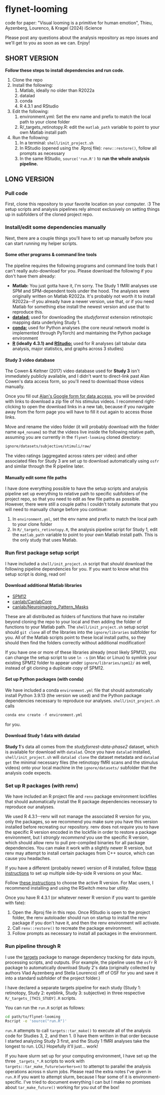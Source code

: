 # flynet-looming
code for paper: "Visual looming is a primitive for human emotion", Thieu, Ayzenberg, Lourenco, & Kragel (2024) iScience

Please post any questions about the analysis repository as repo issues and we'll get to you as soon as we can. Enjoy!

## SHORT VERSION

**Follow these steps to install dependencies and run code.**

1. Clone the repo
1. Install the following:
    1. Matlab, ideally no older than R2022a
    1. datalad
    1. conda
    1. R 4.3.1 and RStudio
1. Edit the following:
    1. environment.yml: Set the env name and prefix to match the local path to your clone folder
    1. R/_targets_retinotopy.R: edit the `matlab_path` variable to point to your own Matlab install path
1. Run the following:
    1. In a terminal: `shell/init_project.sh`
    1. In RStudio (opened using the .Rproj file): `renv::restore()`, follow all prompts as necessary
    1. In the same RStudio, `source('run.R')` to **run the whole analysis pipeline.**

## LONG VERSION

### Pull code

First, clone this repository to your favorite location on your computer. :3 The setup scripts and analysis pipelines rely almost exclusively on setting things up in subfolders of the cloned project repo.

### Install/edit some dependencies manually

Next, there are a couple things you'll have to set up manually before you can start running my helper scripts.

#### Some other programs & command line tools

The pipeline requires the following programs and command line tools that I can't really auto-download for you. Please download the following if you don't have them already:

- **Matlab:** You just gotta have it, I'm sorry. The Study 1 fMRI analyses use SPM and SPM-dependent tools under the hood. The analyses were originally written on Matlab R2022a. It's probably not worth it to install R2022a--if you already have a newer version, use that, or if you need Matlab for something else install the newest version and use that to reproduce this.
- [**datalad:**](https://handbook.datalad.org/en/latest/intro/installation.html#) used for downloading the _studyforrest_ extension retinotopic mapping data underlying Study 1.
- [**conda:**](https://docs.conda.io/projects/conda/en/stable/user-guide/install/index.html) used for Python analyses (the core neural network model is implemented through PyTorch) and maintaining the Python package environment
- **[R](https://cran.r-project.org) (ideally 4.3.1) and [RStudio:](https://posit.co/download/rstudio-desktop/)** used for R analyses (all tabular data analysis, major statistics, and graphs across 3 studies)

#### Study 3 video database

The Cowen & Keltner (2017) video database used for **Study 3** isn't immediately publicly available, and I didn't want to direct-link past Alan Cowen's data access form, so you'll need to download those videos manually.

Once you fill out [Alan's Google form for data access](https://docs.google.com/forms/d/e/1FAIpQLScf9XVemSUWz6kUWySUdaQ5pxwqs8mugngrkBoLmX-3DMX1KA/viewform), you will be provided with links to download a zip file of his stimulus videos. I recommend right-clicking to open the download links in a new tab, because if you navigate away from the form page you will have to fill it out again to access those links.

Move and rename the video folder (it will probably download with the folder name `mp4_noname`) so that the videos live inside the following relative path, assuming you are currently in the `flynet-looming` cloned directory:

```bash
ignore/datasets/subjective/stimuli/raw/
```

The video ratings (aggregated across raters per video) and other associated files for Study 3 are set up to download automatically using `osfr` and similar through the R pipeline later.

#### Manually edit some file paths

I have done everything possible to have the setup scripts and analysis pipeline set up everything to relative path to specific subfolders of the project repo, so that you need to edit as few file paths as possible. However, there were still a couple paths I couldn't totally automate that you will need to manually change before you continue:

1. In `environment.yml`, set the env name and prefix to match the local path to your clone folder
1. In `R/_targets_retinotopy.R`, the analysis pipeline script for Study 1, edit the `matlab_path` variable to point to your own Matlab install path. This is the only study that uses Matlab.

### Run first package setup script

I have included a `shell/init_project.sh` script that _should_ download the following pipeline dependencies for you. If you want to know what this setup script is doing, read on!

#### Download additional Matlab libraries

- [SPM12](https://github.com/spm/spm12)
- [canlab/CanlabCore](https://github.com/canlab/CanlabCore)
- [canlab/Neuroimaging_Pattern_Masks](https://github.com/canlab/Neuroimaging_Pattern_Masks)

These are all distributed as folders of functions that have no installer beyond cloning the repo to your local and then adding the folder of functions to your Matlab path. The `shell/init_project.sh` setup script should `git clone` all of the libraries into the `ignore/libraries` subfolder for you. All of the Matlab scripts point to these local install paths, so they should then find the folders correctly without additional modification!

If you have one or more of these libraries already (most likely SPM12), you can change the setup script to use `ln -s` (on Mac or Linux) to symlink your existing SPM12 folder to appear under `ignore/libraries/spm12/` as well, instead of git cloning a duplicate copy of SPM12.

#### Set up Python packages (with conda)

We have included a conda `environment.yml` file that should automatically install Python 3.9.13 (the version we used) and the Python package dependencies necessary to reproduce our analyses. `shell/init_project.sh` calls 

```python
conda env create -f environment.yml
```

for you.

#### Download Study 1 data with datalad

**Study 1**'s data all comes from the _studyforrest-data-phase2_ dataset, which is available for download with `datalad`. Once you have `datalad` installed, `shell/init_project.sh` will `datalad clone` the dataset metadata and `datalad get` the minimal necessary files (the retinotopy fMRI scans and the stimulus videos) onto your local machine in the `ignore/datasets/` subfolder that the analysis code expects.

### Set up R packages (with renv)

We have included an R project file and `renv` package environment lockfiles that should automatically install the R package dependencies necessary to reproduce our analyses.

We used R 4.3.1--renv will not manage the associated R version for you, only the packages, so we recommend you make sure you have this version installed before recreating our repository. renv does not _require_ you to have the specific R version encoded in the lockfile in order to restore a package environment, but I _strongly recommend_ you use the specific R version, which should allow renv to pull pre-compiled binaries for all package dependencies. You can make it work with a slightly newer R version, but renv may attempt to install certain packages from C++ source, which can cause you headaches.

If you have a different (probably newer) version of R installed, follow [these instructions](https://jacobrprice.github.io/2019/09/19/Installing-multiple-parallel-R-versions.html) to set up multiple side-by-side R versions on your Mac.

Follow [these instructions](https://support.posit.co/hc/en-us/articles/200486138-Changing-R-versions-for-the-RStudio-Desktop-IDE) to choose the active R version. For Mac users, I recommend installing and using the RSwitch menu bar utility.

Once you have R 4.3.1 (or whatever newer R version if you want to gamble with fate):

1. Open the .Rproj file in this repo. Once RStudio is open to the project folder, the renv autoloader should run on startup to install the renv package if you don't have it, and then the renv environment will activate.
1. Call `renv::restore()` to recreate the package environment.
1. Follow prompts as necessary to install all packages in the environment.



### Run pipeline through R

I use the [targets](https://books.ropensci.org/targets/) package to manage dependency tracking for data inputs, processing scripts, and outputs. (For example, the pipeline uses the `osfr` R package to automatically download Study 2's data (originally collected by authors Vlad Ayzenberg and Stella Lourenco) off of OSF for you and save it into a standard subfolder of the project folder.)

I have declared a separate targets pipeline for each study (Study 1: retinotopy, Study 2: eyeblink, Study 3: subjective) in three respective `R/_targets_[THIS_STUDY].R` scripts.

You can run the `run.R` script as follows:

```bash
cd path/to/flynet-looming
Rscript -e 'source("run.R")'
```

`run.R` attempts to call `targets::tar_make()` to execute all of the analysis code for Studies 3, 2, and then 1. (I have them written in that order because I started analyzing Study 3 first, and the Study 1 fMRI analyses take the longest to run. LOL) Hopefully it'll just... work!

If you have slurm set up for your computing environment, I have set up the three `_targets_*.R` scripts to work with `targets::tar_make_future(workers=n)` to attempt to parallel the analysis operations across n slurm jobs. Please read the extra notes I've given in `run.R` if you want to attempt slurm, because I fear some of it is environment-specific. I've tried to document everything I can but I make no promises about `tar_make_future()` working for you out of the box!
